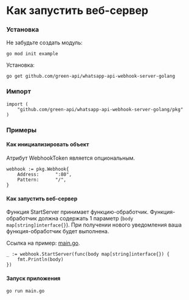 # Как запустить веб-сервер

### Установка

Не забудьте создать модуль:

```shell
go mod init example
```

Установка:

```shell
go get github.com/green-api/whatsapp-api-webhook-server-golang
```

### Импорт

```
import (
	"github.com/green-api/whatsapp-api-webhook-server-golang/pkg"
)
```

### Примеры

#### Как инициализировать объект

Атрибут WebhookToken является опциональным.

```
webhook := pkg.Webhook{
    Address:      ":80",
    Pattern:      "/",
}
```

#### Как запустить веб-сервер

Функция StartServer принимает функцию-обработчик. Функция-обработчик должна содержать 1
параметр (`body map[string]interface{}`). При получении нового уведомления ваша функция-обработчик будет выполнена.

Ссылка на пример: [main.go](
https://github.com/green-api/whatsapp-api-webhook-server-golang/blob/master/examples/main.go
).

```
_ := webhook.StartServer(func(body map[string]interface{}) {
    fmt.Println(body)
})
```

#### Запуск приложения

```shell
go run main.go
```

